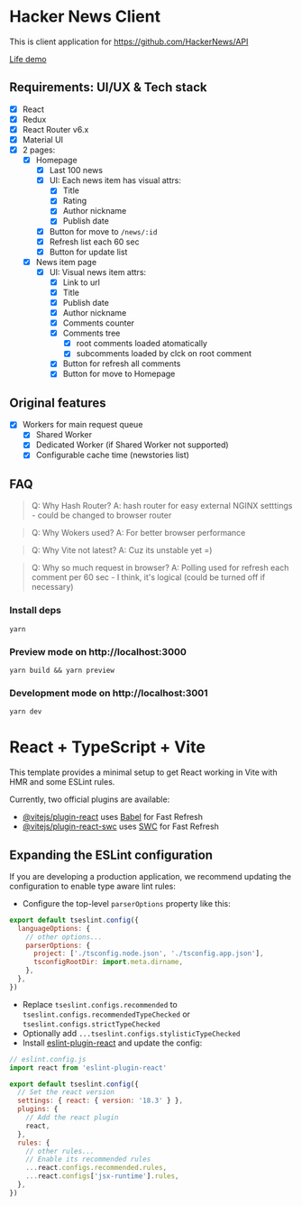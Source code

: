 # Hacker News Client

This is client application for https://github.com/HackerNews/API

[Life demo](https://pravosleva.pro/dist.hacker-news-2024/)

## Requirements: UI/UX & Tech stack
- [x] React
- [x] Redux
- [x] React Router v6.x
- [x] Material UI
- [x] 2 pages:
  - [x] Homepage
    - [x] Last 100 news
    - [x] UI: Each news item has visual attrs:
      - [x] Title
      - [x] Rating
      - [x] Author nickname
      - [x] Publish date
    - [x] Button for move to `/news/:id`
    - [x] Refresh list each 60 sec
    - [x] Button for update list
  - [x] News item page
    - [x] UI: Visual news item attrs:
      - [x] Link to url
      - [x] Title
      - [x] Publish date
      - [x] Author nickname
      - [x] Comments counter
      - [x] Comments tree
        - [x] root comments loaded atomatically
        - [x] subcomments loaded by clck on root comment
      - [x] Button for refresh all comments
      - [x] Button for move to Homepage

## Original features
- [x] Workers for main request queue
  - [x] Shared Worker
  - [x] Dedicated Worker (if Shared Worker not supported)
  - [x] Configurable cache time (newstories list)

## FAQ
> Q: Why Hash Router?
> A: hash router for easy external NGINX setttings - could be changed to browser router

> Q: Why Wokers used?
> A: For better browser performance

> Q: Why Vite not latest?
> A: Cuz its unstable yet =)

> Q: Why so much request in browser?
> A: Polling used for refresh each comment per 60 sec - I think, it's logical (could be turned off if necessary)

### Install deps
```shell
yarn
```

### Preview mode on http://localhost:3000
```shell
yarn build && yarn preview
```

### Development mode on http://localhost:3001
```shell
yarn dev
```

# React + TypeScript + Vite

This template provides a minimal setup to get React working in Vite with HMR and some ESLint rules.

Currently, two official plugins are available:

- [@vitejs/plugin-react](https://github.com/vitejs/vite-plugin-react/blob/main/packages/plugin-react/README.md) uses [Babel](https://babeljs.io/) for Fast Refresh
- [@vitejs/plugin-react-swc](https://github.com/vitejs/vite-plugin-react-swc) uses [SWC](https://swc.rs/) for Fast Refresh

## Expanding the ESLint configuration

If you are developing a production application, we recommend updating the configuration to enable type aware lint rules:

- Configure the top-level `parserOptions` property like this:

```js
export default tseslint.config({
  languageOptions: {
    // other options...
    parserOptions: {
      project: ['./tsconfig.node.json', './tsconfig.app.json'],
      tsconfigRootDir: import.meta.dirname,
    },
  },
})
```

- Replace `tseslint.configs.recommended` to `tseslint.configs.recommendedTypeChecked` or `tseslint.configs.strictTypeChecked`
- Optionally add `...tseslint.configs.stylisticTypeChecked`
- Install [eslint-plugin-react](https://github.com/jsx-eslint/eslint-plugin-react) and update the config:

```js
// eslint.config.js
import react from 'eslint-plugin-react'

export default tseslint.config({
  // Set the react version
  settings: { react: { version: '18.3' } },
  plugins: {
    // Add the react plugin
    react,
  },
  rules: {
    // other rules...
    // Enable its recommended rules
    ...react.configs.recommended.rules,
    ...react.configs['jsx-runtime'].rules,
  },
})
```
